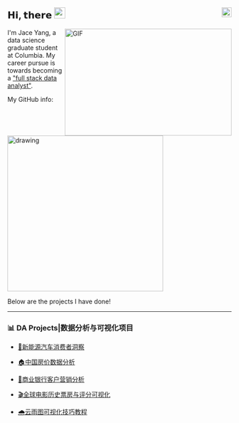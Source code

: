 ## 𝗛𝗶, 𝘁𝗵𝗲𝗿𝗲 <img src="https://media.giphy.com/media/hvRJCLFzcasrR4ia7z/giphy.gif" width="25px"/> [<img align="right" src="https://raw.githubusercontent.com/peterthehan/peterthehan/master/assets/linkedin.svg" width="22px"/>](https://www.linkedin.com/in/jinhang-yang/)



<img align="right" alt="GIF" src="https://github.com/abhisheknaiidu/abhisheknaiidu/blob/master/code.gif?raw=true" width="375" height="240" />

I'm Jace Yang, a data science graduate student at Columbia. My career pursue is towards becoming a ["full stack data analyst"](https://towardsdatascience.com/why-i-choose-full-stack-data-analytics-as-my-career-path-d7b3986e0285).

My GitHub info:

<img src="https://github-readme-stats.vercel.app/api?username=Jace-Yang&count_private=true&show_icons=true&theme=tokyonight" alt="drawing" width="350"/>

Below are the projects I have done!


---

### :bar_chart: DA Projects|数据分析与可视化项目

- [🚗新能源汽车消费者洞察](https://jace-yang.github.io/Customer_Insight_about_EV_Cars/report.html)

- [🏠中国房价数据分析](https://github.com/Jace-Yang/china_real_estate_market_EDA/blob/main/China%20Real%20Estate%20Market%20Report%20-%20what%20influences%20house%20price.pdf)

- [🏦商业银行客户营销分析](https://github.com/Jace-Yang/bank-marketing-strategy-analysis/blob/main/report_chinese.pdf)

- [🎬全球电影历史票房与评分可视化](https://jace-yang.github.io/IMDB_movie_ratings_eda/)

- [🌧️云雨图可视化技巧教程](https://jtr13.github.io/cc21fall2/raincloud-plot-101-density-plot-or-boxplotwhy-not-do-both.html)

